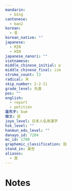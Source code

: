 ```yaml
---
mandarin:
  - bǐng
cantonese:
  - ban2
korean:
  - 품
korean_native: ""
japanese:
  - RIN
  - HIN
japanese_nanori: ""
vietnamese:
middle_chinese_initial: p
middle_chinese_final: iɪm
stroke_count: 13
radical: 禾
skip_number: 2-2-11
grade_level: 先進
pos: ""
english:
  - report
  - petition
羅馬字: bum
韓文: 붐
joyo_level: 日本人名用漢字
hsk_level: ""
hanmun_edu_level: ""
danayo_id: 7284
mc_id: 1700
graphemic_classification: 㐭
stand_in: 稟告
aliases:
  - 禀
---
```


# Notes
